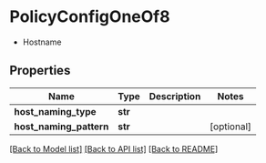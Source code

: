 # PolicyConfigOneOf8

- Hostname 

## Properties
Name | Type | Description | Notes
------------ | ------------- | ------------- | -------------
**host_naming_type** | **str** |  | 
**host_naming_pattern** | **str** |  | [optional] 

[[Back to Model list]](../README.md#documentation-for-models) [[Back to API list]](../README.md#documentation-for-api-endpoints) [[Back to README]](../README.md)


